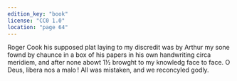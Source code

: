 ```yaml
---
edition_key: "book"
license: "CC0 1.0"
location: "page 64"
---
```

Roger Cook his supposed plat laying to my
discredit was by Arthur my sone fownd by chaunce in a box of
his papers in his own handwriting circa meridiem, and after none
abowt 1½ browght to my knowledg face to face. O Deus, libera
nos a malo ! All was mistaken, and we reconcyled godly.
